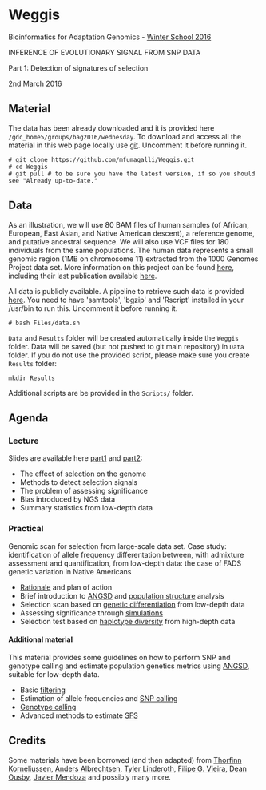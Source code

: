 # Weggis

Bioinformatics for Adaptation Genomics - [Winter School 2016](http://www.adaptation.ethz.ch/education/winter-school-2016.html)

INFERENCE OF EVOLUTIONARY SIGNAL FROM SNP DATA

Part 1: Detection of signatures of selection

2nd March 2016

## Material

The data has been already downloaded and it is provided here `/gdc_home5/groups/bag2016/wednesday`.
To download and access all the material in this web page locally use [git](http://git-scm.com/).
Uncomment it before running it.
```
# git clone https://github.com/mfumagalli/Weggis.git
# cd Weggis
# git pull # to be sure you have the latest version, if so you should see "Already up-to-date."
```


## Data

As an illustration, we will use 80 BAM files of human samples (of African, European, East Asian, and Native American descent), a reference genome, and putative ancestral sequence.
We will also use VCF files for 180 individuals from the same populations.
The human data represents a small genomic region (1MB on chromosome 11) extracted from the 1000 Genomes Project data set.
More information on this project can be found [here](http://www.1000genomes.org/), including their last publication available [here](http://www.nature.com/nature/journal/v526/n7571/full/nature15393.html).

All data is publicly available.
A pipeline to retrieve such data is provided [here](https://github.com/mfumagalli/Weggis/blob/master/Files/data.sh).
You need to have 'samtools', 'bgzip' and 'Rscript' installed in your /usr/bin to run this.
Uncomment it before running it.
```
# bash Files/data.sh
```
`Data` and `Results` folder will be created automatically inside the `Weggis` folder.
Data will be saved (but not pushed to git main repository) in `Data` folder.
If you do not use the provided script, please make sure you create `Results` folder:
```
mkdir Results
```

Additional scripts are be provided in the `Scripts/` folder.

## Agenda

### Lecture

Slides are available here [part1](https://github.com/mfumagalli/Weggis/blob/master/slides_selection_pt1.pdf) and [part2](https://github.com/mfumagalli/Weggis/blob/master/slides_selection_pt2.pdf):
* The effect of selection on the genome
* Methods to detect selection signals
* The problem of assessing significance
* Bias introduced by NGS data
* Summary statistics from low-depth data

### Practical

Genomic scan for selection from large-scale data set.
Case study: identification of allele frequency differentation between, with admixture assessment and quantification, from low-depth data: the case of FADS genetic variation in Native Americans

* [Rationale](https://github.com/mfumagalli/Weggis/blob/master/Files/rationale.md) and plan of action
* Brief introduction to [ANGSD](http://www.popgen.dk/angsd/index.php/Main_Page) and [population structure](https://github.com/mfumagalli/Weggis/blob/master/Files/explore.md) analysis
* Selection scan based on [genetic differentiation](https://github.com/mfumagalli/Weggis/blob/master/Files/selection.md) from low-depth data
* Assessing significance through [simulations](https://github.com/mfumagalli/Weggis/blob/master/Files/simulation.md)
* Selection test based on [haplotype diversity](https://github.com/mfumagalli/Weggis/blob/master/Files/deep.md) from high-depth data

#### Additional material

This material provides some guidelines on how to perform SNP and genotype calling and estimate population genetics metrics using [ANGSD](http://popgen.dk/wiki/index.php/ANGSD), suitable for low-depth data.
* Basic [filtering](https://github.com/mfumagalli/WoodsHole/blob/master/Files/filtering.md)
* Estimation of allele frequencies and [SNP calling](https://github.com/mfumagalli/WoodsHole/blob/master/Files/snpcall.md)
* [Genotype calling](https://github.com/mfumagalli/WoodsHole/blob/master/Files/genocall.md)
* Advanced methods to estimate [SFS](https://github.com/mfumagalli/WoodsHole/blob/master/Files/sfs.md)

## Credits

Some materials have been borrowed (and then adapted) from [Thorfinn Korneliussen](http://scholar.google.co.uk/citations?user=-YNWF4AAAAAJ&hl=en), [Anders Albrechtsen](http://popgen.dk/albrecht/web/WelcomePage.html), [Tyler Linderoth](http://scholar.google.com/citations?user=dTuxmzkAAAAJ&hl=en), [Filipe G. Vieira](http://scholar.google.com/citations?user=gvZmPNQAAAAJ&hl=en), [Dean Ousby](https://www.linkedin.com/in/deanousby), [Javier Mendoza](https://www.ucl.ac.uk/candela/candela-news/new-fellow-javiermendoza)  and possibly many more.


